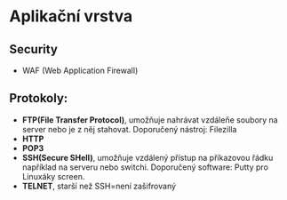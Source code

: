 # Aplikační vrstva

## Security 

- WAF (Web Application Firewall)

## Protokoly:
- **FTP(File Transfer Protocol)**, umožňuje nahrávat vzdáleňe soubory na server nebo je z něj stahovat. Doporučený nástroj: Filezilla
- **HTTP**
- **POP3**
- **SSH(Secure SHell)**, umožňuje vzdálený přístup na příkazovou řádku například na serveru nebo switchi. Doporučený software: Putty pro Linuxáky screen. 
- **TELNET**, starší než SSH=není zašifrovaný

